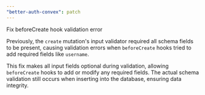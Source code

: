 ```yaml
---
"better-auth-convex": patch
---
```


Fix beforeCreate hook validation error

Previously, the `create` mutation's input validator required all schema fields to be present, causing validation errors when `beforeCreate` hooks tried to add required fields like `username`.

This fix makes all input fields optional during validation, allowing `beforeCreate` hooks to add or modify any required fields. The actual schema validation still occurs when inserting into the database, ensuring data integrity.